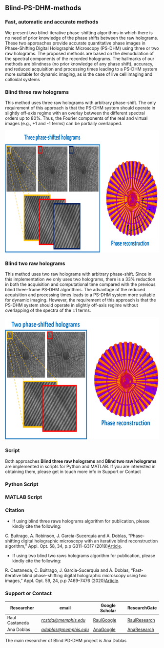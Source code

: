 ## Blind-PS-DHM-methods
### Fast, automatic and accurate methods 

We present two blind-iterative phase-shifting algorithms in which there is no need of prior knowledge of the phase shifts between the raw holograms. These two approaches provide accurate quantitative phase images in Phase-Shifting Digital Holographic Microscopy (PS-DHM) using  three or two raw holograms. The proposed methods are based on the demodulation of the spectral components of the recorded holograms. The hallmarks of our methods are blindness (no prior knowledge of any phase shift), accuracy, and reduced acquisition and processing times leading to a PS-DHM system more suitable for dynamic imaging, as is the case of live cell imaging and colloidal systems


### Blind three raw holograms

This method uses three raw holograms with arbitrary phase-shift. The only requirement of this approach is that the PS-DHM system should operate in slightly off-axis regime with an overlay between the different spectral orders up to 80%. Thus, the Fourier components of the real and virtual images (e.g., +1 and -1 terms) can be partially overlapped. 

<p align="center">
 <img src="images/trheeRawHolograms.png" alt="hi" class="inline" width="848" height="400"/> 
</p>

### Blind two raw holograms

This method uses two raw holograms with arbitrary phase-shift. Since in this implementation we only uses two holograms, there is a 33% reduction  in both the acquisition and computational time  compared with the previous blind three-frame PS-DHM algorithms. The advantage of the reduced acquisition and processing times leads to a PS-DHM system more suitable for dynamic imaging. However, the requirement of this approach is that the PS-DHM system should operate in slightly off-axis regime without overlapping of the spectra of the ±1 terms.

<p align="center">
 <img src="images/twoRawHolograms.png" alt="hi" class="inline" width="684" height="400"/>
</p>

### Script 
Both approaches **Blind three raw holograms** and **Blind two raw holograms** are implemented in scripts for Python and MATLAB. If you are interested in obtaining them, please get in touch more info in Support or Contact

### Python Script 


### MATLAB Script 


### Citation
* If using blind three raws holograms algorithm for publication, please kindly cite the following:

 C. Buitrago, A. Robinson, J. Garcia-Sucerquia and A. Doblas, “Phase-shifting digital holographic microscopy with an iterative blind reconstruction algorithm,” Appl. Opt. 58, 34, p.p G311–G317 (2019)[Article](https://www.osapublishing.org/ao/abstract.cfm?uri=ao-58-34-G311).

* If using two blind two raws holograms algorithm for publication, please kindly cite the following:

R. Castaneda, C. Buitrago, J. Garcia-Sucerquia and A. Doblas, “Fast-iterative blind phase-shifting digital holographic microscopy using two images,” Appl. Opt. 59, 24, p.p 7469–7476 (2020)[Article](https://www.osapublishing.org/ao/abstract.cfm?uri=ao-59-24-7469).  


### Support or Contact

| Researcher  | email | Google Scholar | ResearchGate |
| ------------- | ------------- |-------------| -------------|
| Raul Castaneda | *rcstdq@memphis.edu* | [RaulGoogle](https://scholar.google.com/citations?user=RBtkL1oAAAAJ&hl=en) | [RaulResearch](https://www.researchgate.net/profile/Raul_Castaneda_Quintero)
| Ana Doblas| *adoblas@memphis.edu* | [AnaGoogle](https://scholar.google.es/citations?user=PvvDEMYAAAAJ&hl=en) | [AnaResearch](https://www.researchgate.net/profile/Ana_Doblas2) |

The main researcher of Blind PD-DHM project is Ana Doblas 
